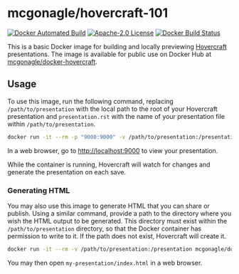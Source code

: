 # mcgonagle/hovercraft-101 

[![Docker Automated Build](https://img.shields.io/docker/automated/mcgonagle/docker-hovercraft.svg?style=flat-square)](https://hub.docker.com/r/mcgonagle/docker-hovercraft/) [![Apache-2.0 License](https://img.shields.io/github/license/mcgonagle/docker-hovercraft.svg?style=flat-square)](https://github.com/mcgonagle/docker-hovercraft/blob/master/LICENSE) [![Docker Build Status](https://img.shields.io/docker/build/mcgonagle/hovercraft.svg?style=flat-square)](https://hub.docker.com/r/mcgonagle/docker-hovercraft/builds/)

This is a basic Docker image for building and locally previewing [Hovercraft](https://github.com/regebro/hovercraft) presentations. The image is available for public use on Docker Hub at [mcgonagle/docker-hovercraft](https://hub.docker.com/r/mcgonagle/docker-hovercraft/).

## Usage

To use this image, run the following command, replacing `/path/to/presentation` with the local path to the root of your Hovercraft presentation and `presentation.rst` with the name of your presentation file within `/path/to/presentation`.

``` bash
docker run -it --rm -p "9000:9000" -v /path/to/presentation:/presentation mcgonagle/docker-hovercraft presentation.rst
```

In a web browser, go to <http://localhost:9000> to view your presentation.

While the container is running, Hovercraft will watch for changes and generate the presentation on each save.

### Generating HTML

You may also use this image to generate HTML that you can share or publish. Using a similar command, provide a path to the directory where you wish the HTML output to be generated. This directory must exist within the `/path/to/presentation` directory, so that the Docker container has permission to write to it. If the path does not exist, Hovercraft will create it.

``` bash
docker run -it --rm -v /path/to/presentation:/presentation mcgonagle/docker-hovercraft presentation.rst my-presentation/
```

You may then open `my-presentation/index.html` in a web browser.
